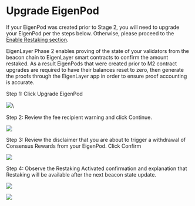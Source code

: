 # Upgrade EigenPod

If your EigenPod was created prior to Stage 2, you will need to upgrade your EigenPod per the steps below. Otherwise, please proceed to the [Enable Restaking section](enable-restaking.md).

EigenLayer Phase 2 enables proving of the state of your validators from the beacon chain to EigenLayer smart contracts to confirm the amount restaked. As a result EigenPods that were created prior to M2 contract upgrades are required to have their balances reset to zero, then generate the proofs through the EigenLayer app in order to ensure proof accounting is accurate.

Step 1: Click Upgrade EigenPod

![](https://lh7-us.googleusercontent.com/61Hr6KpClvZphbwp8ErDsDHuOKZ6MtLpWKCrjPFtfX7oedLGTZKEf8oDSr-5lBAuIXHsPCU6Zu3pfn5GRSQVGMr_3ZyWYGDwEHG33lqVoOx-b0VwNt_Z8Zd1Oa7UizNFBWlJKpFPx9sRR71VLajWlPI)\

Step 2: Review the fee recipient warning and click Continue.

![](https://lh7-us.googleusercontent.com/HINccC3vXwq1qQWgwQXNBpKqrpKcNPv16EabLwJEIB0wTfajaCIOdZM0HChbBkzuAA8WnqCb2sSGEOLmKUaOOUgS_w75sJdNRnw2PC0fflk9TE2ZHvcIeBSqMC4ier_W6ziVGzAwXgpMIwdtEyEt814)

Step 3: Review the disclaimer that you are about to trigger a withdrawal of Consensus Rewards from your EigenPod. Click Confirm

![](https://lh7-us.googleusercontent.com/iW-3_ywJeXlzjnKCZu8lvKKeZVgkOVGuWp_UZKih70iiN-dnVDZwRB0_BnVrScAzjvR_MXe4COzw7u-QdO2si1MpAJuhljHjNekQ7KeDOSzRiz3nrytVd5LbbuaMVqd_AuXUVZ4DsiW5HlXcSZtL6xM)

Step 4: Observe the Restaking Activated confirmation and explanation that Restaking will be available after the next beacon state update.

![](https://lh7-us.googleusercontent.com/vPmsNTcLVtLEeP1vqMRzi654epk7rTIx5fbB7aJTVPK6b7mGdrNdmTriyAFBuQrcU4hu1AYUf46ZM7PFe0SGU-QA9BeZQI506I6goJbNvTNROGxCoRX36E1KNk3irLV72vXP0-jTNmp73h_QS8L4wlI)

![](https://lh7-us.googleusercontent.com/S7vhK85nTJpd5145drzAArKwO-L7E0NlGbzo9t4CV_XZANC2KjKf7jIIAwNrk6Q-FRoytRPMUhtpuqNd_nNBaoXbIamXvkJJfWLhEuiFWuS7wflVrqJKr-nk4kn-EiAKXKNtL-rVfEzgBpoBem3tWg8)
